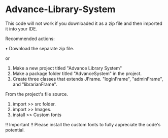 # Advance-Library-System

This code will not work if you downloaded it as a zip file and then imported it into your IDE.

Recommended actions:

• Download the separate zip file.

or

1. Make a new project titled "Advance Library System"
2. Make a package folder titled "AdvanceSystem" in the project.
3. Create three classes that extends JFrame. "loginFrame", "adminFrame", and "librarianFrame".

From the project's file source.
1. import >> src folder.
2. import >> Images.
3. install >> Custom fonts

‼️ Important ‼
Please install the custom fonts to fully appreciate the code's potential.
